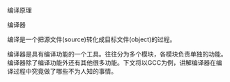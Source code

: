 编译原理

编译器

编译是一个把源文件(source)转化成目标文件(object)的过程。

编译器是具有编译功能的一个工具。往往分为多个模块，各模块负责单独的功能。
编译器除了编译功能外还有其他很多功能。下文将以GCC为例，讲解编译器在编译过程中究竟做了哪些不为人知的事情。

